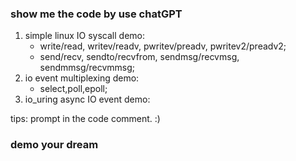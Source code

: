 ### show me the code by use chatGPT
1. simple linux IO syscall demo:
    * write/read, writev/readv, pwritev/preadv, pwritev2/preadv2;
    * send/recv, sendto/recvfrom, sendmsg/recvmsg, sendmmsg/recvmmsg;
2. io event multiplexing demo:
    * select,poll,epoll;
3. io_uring async IO event demo:


tips: prompt in the code comment. :)


### demo your dream